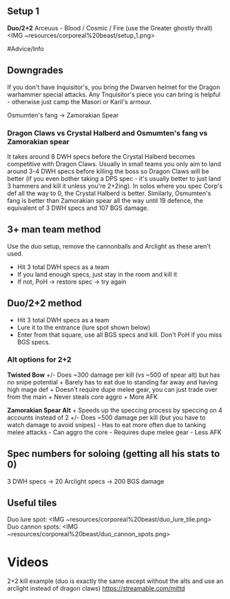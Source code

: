 ## Setup 1
**Duo/2+2**
Arceuus - Blood / Cosmic / Fire (use the Greater ghostly thrall)
<IMG ~resources/corporeal%20beast/setup_1.png>

#Advice/Info
## Downgrades
If you don't have Inquisitor's, you bring the Dwarven helmet for the Dragon warhammer special attacks. Any Tnquisitor's piece you can bring is helpful - otherwise just camp the Masori or Karil's armour.

Osmumten's fang → Zamorakian Spear

### Dragon Claws vs Crystal Halberd and Osmumten's fang vs Zamorakian spear
It takes around 8 DWH specs before the Crystal Halberd becomes competitive with Dragon Claws. Usually in small teams you only aim to land around 3-4 DWH specs before killing the boss so Dragon Claws will be better (if you even bother taking a DPS spec - it's usually better to just land 3 hammers and kill it unless you're 2+2ing). In solos where you spec Corp's def all the way to 0, the Crystal Halberd is better.
Similarly, Osmumten's fang is better than Zamorakian spear all the way until 19 defence, the equivalent of 3 DWH specs and 107 BGS damage. 

## 3+ man team method
Use the duo setup, remove the cannonballs and Arclight as these aren't used.
- Hit 3 total DWH specs as a team
- If you land enough specs, just stay in the room and kill it
- If not, PoH -> restore spec -> try again

## Duo/2+2 method
- Hit 3 total DWH specs as a team
- Lure it to the entrance (lure spot shown below)
- Enter from that square, use all BGS specs and kill. Don't PoH if you miss BGS specs.

### Alt options for 2+2
**Twisted Bow**
\+/- Does ~300 damage per kill (vs ~500 of spear alt) but has no snipe potential
\+ Barely has to eat due to standing far away and having high mage def
\+ Doesn't require dupe melee gear, you can just trade over from the main
\+ Never steals core aggro
\+ More AFK

**Zamorakian Spear Alt**
\+ Speeds up the speccing process by speccing on 4 accounts instead of 2
\+/- Does ~500 damage per kill (but you have to watch damage to avoid snipes)
\- Has to eat more often due to tanking melee attacks
\- Can aggro the core
\- Requires dupe melee gear
\- Less AFK

## Spec numbers for soloing (getting all his stats to 0)
3 DWH specs → 20 Arclight specs → 200 BGS damage

## Useful tiles
Duo lure spot:
<IMG ~resources/corporeal%20beast/duo_lure_tile.png>
Duo cannon spots:
<IMG ~resources/corporeal%20beast/duo_cannon_spots.png>

# Videos
2+2 kill example (duo is exactly the same except without the alts and use an arclight instead of dragon claws) https://streamable.com/mittd

